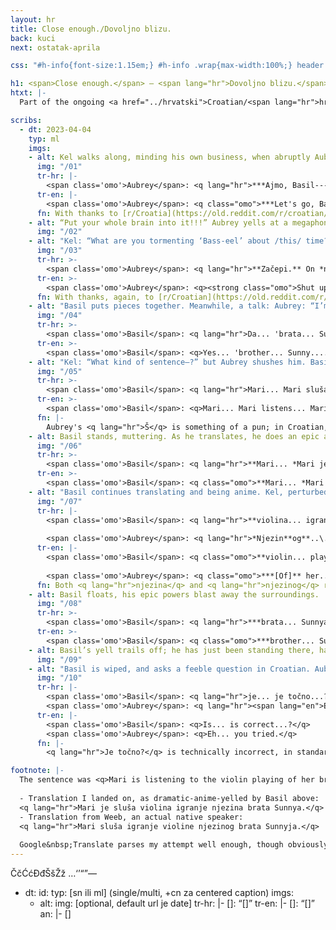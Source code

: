 ```yaml
---
layout: hr
title: Close enough./Dovoljno blizu.
back: kuci
next: ostatak-aprila

css: "#h-info{font-size:1.15em;} #h-info .wrap{max-width:100%;} header p{margin:1em 0;} header [lang=hr]{font-style:italic;} article{background:#bcb3a3; color:#4a3d2a;} article ::selection{background:#aaa08e; color:inherit;} h2{color:inherit;} .ml figure{margin-bottom:.5em;} figcaption{margin-top:-.25em;} .flag{float:left; margin-right:.5em;} hr{display:none;} main [lang=hr] em{font-weight:normal; text-transform:uppercase;} article a{text-decoration-color:inherit; text-decoration-thickness:.05em;} article a:hover,article a:focus,article a:active{color:#866147;} main strong{text-transform:uppercase;} main strong em{font-weight:inherit !important;} .ml figure:last-child{margin-bottom:-.75em;} #footnote{background:#313338; border-radius:.25em; max-width:850px; margin:0 auto; padding:1em; line-height:1.5; font-size:1.15em;} #footnote q{font-weight:bold;} #footnote ul{margin:1em 0 1.15em; list-style-type:none;} #footnote li{margin:.5em 0;} /*bigger*/ @media only screen and (min-width:600px){.flag{float:none; margin-right:0;} figcaption p{line-height:1.45;}}"

h1: <span>Close enough.</span> – <span lang="hr">Dovoljno blizu.</span>
htxt: |-
  Part of the ongoing <a href="../hrvatski">Croatian/<span lang="hr">hrvatski</span> saga</a>. My ever-patient friend & teacher Weeb asked me to translate a sentence..\..

scribs:
  - dt: 2023-04-04
    typ: ml
    imgs:
    - alt: Kel walks along, minding his own business, when abruptly Aubrey yells at Basil. Basil screams, with question marks, in response.
      img: "/01"
      tr-hr: |-
        <span class='omo'>Aubrey</span>: <q lang="hr">***Ajmo, Basil---** nisi glupan!!!*</q>
      tr-en: |-
        <span class='omo'>Aubrey</span>: <q class="omo">***Let's go, Basil---** you're not [a] stupid guy!!!*</q>
      fn: With thanks to [r/Croatia](https://old.reddit.com/r/croatian/comments/l0o67a/meaning_and_usage_of_tvojima/) for pointing me towards the "let's go." <q lang="hr">Ajmo</q> is shortened, but like "let us go" to "let's go," no one uses the long version.
    - alt: “Put your whole brain into it!!!” Aubrey yells at a megaphone; Basil is crouched on the ground, reaching at puzzle pieces, screaming. Kel runs over, exclaiming “What the—?”
      img: "/02"
    - alt: "Kel: “What are you tormenting ‘Bass-eel’ about /this/ time?” Aubrey elbows him back, grumbling Croatian. Kel clears his throat. He is clueless. (Basil mutters Croatian in the background.)"
      img: "/03"
      tr-hr: >-
        <span class='omo'>Aubrey</span>: <q lang="hr">**Začepi.** On *neće* učit[i]---</q>
      tr-en: >-
        <span class='omo'>Aubrey</span>: <q><strong class="omo">Shut up.</strong> He <em class="omo">will not</em> learn---</q>
      fn: With thanks, again, to [r/Croatian](https://old.reddit.com/r/croatia/comments/hwt69r/how_to_say_shut_the_fuck_up_in_croatian/). Kel's "bass-eel" references how "Basil" might sound with an accent; the Croatian letter "i" sounds like "ee," and there's no equivalent of the English "ay"-as-in-"may" sound. Don't make fun of people's accents, kids.
    - alt: "Basil puts pieces together. Meanwhile, a talk: Aubrey: “I’m not ‘torturing’ him,” (Kel: “Tormenting.” Aubrey: “/Whatever/”) “I gave him /one/ sentence to translate… an /hour/ ago.” Kel: “You /sure/ that’s not torture—” Aubrey: “He /knows/ the pieces, he’s just gotta…” Then Basil mutters something."
      img: "/04"
      tr-hr: >-
        <span class='omo'>Basil</span>: <q lang="hr">Da... 'brata... Sunnya....'</q>
      tr-en: >-
        <span class='omo'>Basil</span>: <q>Yes... 'brother... Sunny....'</q>
    - alt: "Kel: “What kind of sentence—?” but Aubrey shushes him. Basil mutters something (translation below), involving the names ‘Mari’ and ‘Sunny.’ Kel: “Did it /have/ to involve them…?” Aubrey: “[Yes]. Absolutely.”"
      img: "/05"
      tr-hr: >-
        <span class='omo'>Basil</span>: <q lang="hr">Mari... Mari sluša... Mari *je* sluša... <span lang="en">[unintelligible]</span>... brata Sunnya..\..</q>
      tr-en: >-
        <span class='omo'>Basil</span>: <q>Mari... Mari listens... Mari <em class="omo">is</em> listen[ing]... [unintelligible]... brother Sunny..\..</q>
      fn: |-
        Aubrey's <q lang="hr">Š</q> is something of a pun; in Croatian, that's a letter that sounds like "sh."
    - alt: Basil stands, muttering. As he translates, he does an epic anime power-up pose.
      img: "/06"
      tr-hr: >-
        <span class='omo'>Basil</span>: <q lang="hr">**Mari... *Mari je sluša...***</q>
      tr-en: >-
        <span class='omo'>Basil</span>: <q class="omo">**Mari... *Mari is listen[ing]...***</q>
    - alt: "Basil continues translating and being anime. Kel, perturbed: “the /heck/ have you been doing to our friend”; Aubrey, not listening, mutters a correction."
      img: "/07"
      tr-hr: |-
        <span class='omo'>Basil</span>: <q lang="hr">**violina... igranje... *njezina...***</q>
        
        <span class='omo'>Aubrey</span>: <q lang="hr">*Njezin**og**..\..*</q>
      tr-en: |-
        <span class='omo'>Basil</span>: <q class="omo">**violin... playing... *her...***</q>
        
        <span class='omo'>Aubrey</span>: <q class="omo">***[Of]** her..\..*</q>
      fn: Both <q lang="hr">njezina</q> and <q lang="hr">njezinog</q> roughly translate to "her"; the ending difference is a grammar thing.
    - alt: Basil floats, his epic powers blast away the surroundings.
      img: "/08"
      tr-hr: >-
        <span class='omo'>Basil</span>: <q lang="hr">***brata... Sunnya[AAAAA]***</q>
      tr-en: >-
        <span class='omo'>Basil</span>: <q class="omo">***brother... Sunny [AAAAA]***</q>
    - alt: Basil’s yell trails off; he has just been standing there, hands raised in a double fistpump. Then he anticlimactically drops into a ball.
      img: "/09"
    - alt: "Basil is wiped, and asks a feeble question in Croatian. Aubrey replies in turn; Kel, offering Basil drink: “Oh, come on—”; Aubrey, patting Basil on the back: “Close enough.” Basil: “y..yaayyyy....”"
      img: "/10"
      tr-hr: |-
        <span class='omo'>Basil</span>: <q lang="hr">je... je točno...?</q>  
        <span class='omo'>Aubrey</span>: <q lang="hr"><span lang="en">Eh...</span> pokušao si.</q>
      tr-en: |-
        <span class='omo'>Basil</span>: <q>Is... is correct...?</q>  
        <span class='omo'>Aubrey</span>: <q>Eh... you tried.</q>
      fn: |-
        <q lang="hr">Je točno?</q> is technically incorrect, in standard Croatian, but I've left it as-is both because 1)&nbsp;it's coincidentally fine in a different dialect and 2)&nbsp;it fits the ongoing (and now very much intentional) trend of Basil having <a href="./#tired-pissedoff-sun">B-grade <span lang="hr">hrvatski</span></a>.

footnote: |-
  The sentence was <q>Mari is listening to the violin playing of her brother Sunny.</q>
  
  - Translation I landed on, as dramatic-anime-yelled by Basil above:  
  <q lang="hr">Mari je sluša violina igranje njezina brata Sunnya.</q>
  - Translation from Weeb, an actual native speaker:  
  <q lang="hr">Mari sluša igranje violine njezinog brata Sunnyja.</q>
  
  Google&nbsp;Translate parses my attempt well enough, though obviously I still missed a few pieces. It did legitimately take an hour!!
---
```

ČčĆćĐđŠšŽž
…‘’“”—

  - dt: 
    id: 
    typ: [sn ili ml] (single/multi, +cn za centered caption)
    imgs:
    - alt: 
      img: [optional, default url je date]
      tr-hr: |-
        <span class="omo">[]</span>: <q lang="hr">[]</q>
      tr-en: |-
        <span class="omo">[]</span>: <q>[]</q>
    an: |-
      []